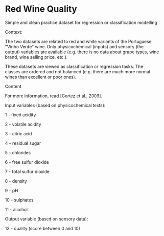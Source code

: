# Red Wine Quality

Simple and clean practice dataset for regression or classification modelling

Context:

The two datasets are related to red and white variants of the Portuguese "Vinho Verde" wine. Only physicochemical (inputs) and sensory (the output) variables are available (e.g. there is no data about grape types, wine brand, wine selling price, etc.).

These datasets are viewed as classification or regression tasks. The classes are ordered and not balanced (e.g. there are much more normal wines than excellent or poor ones).

Content

For more information, read [Cortez et al., 2009].

Input variables (based on physicochemical tests):

1 - fixed acidity 

2 - volatile acidity 

3 - citric acid 

4 - residual sugar 

5 - chlorides 

6 - free sulfur dioxide 

7 - total sulfur dioxide 

8 - density 

9 - pH 

10 - sulphates 

11 - alcohol 

Output variable (based on sensory data): 

12 - quality (score between 0 and 10) 

